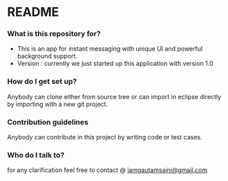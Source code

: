 # README #

### What is this repository for? ###

* This is an app for instant messaging with unique UI and powerful background support.
* Version : currently we just started up this application with version 1.0

### How do I get set up? ###

Anybody can clone either from source tree or can import in eclipse directly by importing with a new git project.
 
### Contribution guidelines ###

Anybody can contribute in this project by writing code or test cases.

### Who do I talk to? ###

for any clarification feel free to contact @ iamgautamsaini@gmail.com